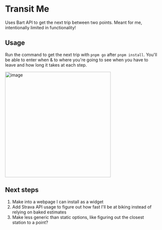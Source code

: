 # Transit Me

Uses Bart API to get the next trip between two points. Meant for me, intentionally limited in functionality!

## Usage

Run the command to get the next trip with `pnpm go` after `pnpm install`. You'll be able to enter when & to where you're going to see when you have to leave and how long it takes at each step.

<img width="347" alt="image" src="https://user-images.githubusercontent.com/982182/214799003-b1614203-9296-40d2-814a-a770397fd3b3.png">

## Next steps
1. Make into a webpage I can install as a widget
2. Add Strava API usage to figure out how fast I'll be at biking instead of relying on baked estimates
3. Make less generic than static options, like figuring out the closest station to a point?
